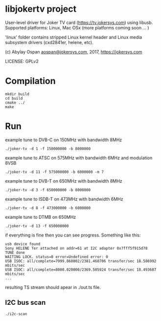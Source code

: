 # libjokertv project

User-level driver for Joker TV card (https://tv.jokersys.com) using libusb.
Supported platforms: Linux, Mac OSx (more platforms coming soon ... )

'linux' folder contains stripped Linux kernel header and Linux media subsystem
drivers (cxd2841er, helene, etc).

(c) Abylay Ospan <aospan@jokersys.com>, 2017, https://jokersys.com

LICENSE: GPLv2

# Compilation
```
mkdir build
cd build
cmake ../
make
```

# Run

example tune to DVB-C on 150MHz with bandwidth 8MHz
```
./joker-tv -d 1 -f 150000000 -b 8000000
```

example tune to ATSC on 575MHz with bandwidth 6MHz and modulation 8VSB
```
./joker-tv -d 11 -f 575000000 -b 6000000 -m 7
```

example tune to DVB-T on 650MHz with bandwidth 8MHz
```
./joker-tv -d 3 -f 650000000 -b 8000000
```

example tune to ISDB-T on 473MHz with bandwidth 6MHz
```
./joker-tv -d 8 -f 473000000 -b 6000000
```

example tune to DTMB on 650MHz
```
./joker-tv -d 13 -f 650000000
```

if everything is fine then you can see progress. Something like this:
```
usb device found
Sony HELENE Ter attached on addr=61 at I2C adapter 0x7fff5f915d78
TUNE done
WAITING LOCK. status=0 error=Undefined error: 0 
USB ISOC: all/complete=7999.868002/2381.460706 transfer/sec 18.586992 mbits/sec 
USB ISOC: all/complete=8000.020000/2369.505924 transfer/sec 18.493687 mbits/sec
...
```

resulting TS stream should apear in ./out.ts file.

## I2C bus scan
```
./i2c-scan
```
